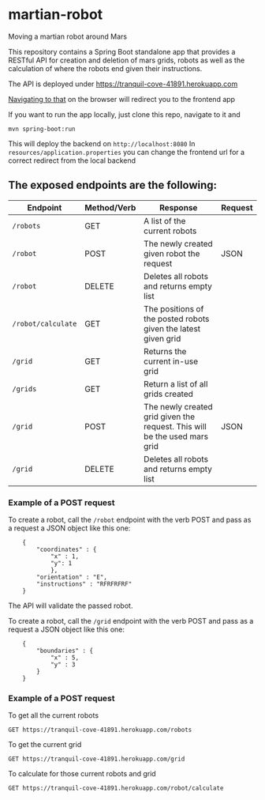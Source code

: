 # martian-robot
Moving a martian robot around Mars


This repository contains a Spring Boot standalone app that provides a RESTful API for creation and deletion of mars grids, robots as well as the calculation of where the robots end given their instructions.

The API is deployed  under https://tranquil-cove-41891.herokuapp.com

[Navigating to that](https://tranquil-cove-41891.herokuapp.com) on the browser will redirect you to the frontend app


If you want to run the app locally, just clone this repo, navigate to it and

```
mvn spring-boot:run
```
This will deploy the backend on ```http://localhost:8080``` In ```resources/application.properties``` you can change the frontend url for a correct redirect from the local backend

The exposed endpoints are the following:
- 

Endpoint | Method/Verb | Response | Request
------------ | ------------- | ------------- | ------------- 
```/robots``` | GET | A list of the current robots | 
```/robot``` | POST | The newly created given robot the request | JSON
```/robot``` | DELETE | Deletes all robots and returns empty list |
```/robot/calculate``` | GET | The positions of the posted robots given the latest given grid |
```/grid``` | GET | Returns the current in-use grid
```/grids``` | GET | Return a list of all grids created
```/grid``` | POST | The newly created grid given the request. This will be the used mars grid | JSON
```/grid``` | DELETE | Deletes all robots and returns empty list |

### Example of a POST request
To create a robot, call the ```/robot``` endpoint with the verb POST and pass as a request a JSON object like this one:
```
    {
        "coordinates" : {
            "x" : 1,
            "y": 1
            },
        "orientation" : "E",
        "instructions" : "RFRFRFRF"
    }

```
The API will validate the passed robot.

To create a robot, call the ```/grid``` endpoint with the verb POST and pass as a request a JSON object like this one:
```
    {
        "boundaries" : {
            "x" : 5,
            "y" : 3
        }
    }
```

### Example of a POST request

To get all the current robots

```GET https://tranquil-cove-41891.herokuapp.com/robots```

To get the current grid

```GET https://tranquil-cove-41891.herokuapp.com/grid```

To calculate for those current robots and grid

```GET https://tranquil-cove-41891.herokuapp.com/robot/calculate```
